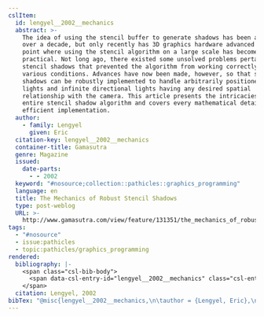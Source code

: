 ```yaml
---
cslItem:
  id: lengyel__2002__mechanics
  abstract: >-
    The idea of using the stencil buffer to generate shadows has been around for
    over a decade, but only recently has 3D graphics hardware advanced to the
    point where using the stencil algorithm on a large scale has become
    practical. Not long ago, there existed some unsolved problems pertaining to
    stencil shadows that prevented the algorithm from working correctly under
    various conditions. Advances have now been made, however, so that stencil
    shadows can be robustly implemented to handle arbitrarily positioned point
    lights and infinite directional lights having any desired spatial
    relationship with the camera. This article presents the intricacies of the
    entire stencil shadow algorithm and covers every mathematical detail of its
    efficient implementation.
  author:
    - family: Lengyel
      given: Eric
  citation-key: lengyel__2002__mechanics
  container-title: Gamasutra
  genre: Magazine
  issued:
    date-parts:
      - - 2002
  keyword: "#nosource;collection::pathicles::graphics_programming"
  language: en
  title: The Mechanics of Robust Stencil Shadows
  type: post-weblog
  URL: >-
    http://www.gamasutra.com/view/feature/131351/the_mechanics_of_robust_stencil_.php?print=1
tags:
  - "#nosource"
  - issue:pathicles
  - topic:pathicles/graphics_programming
rendered:
  bibliography: |-
    <span class="csl-bib-body">
      <span data-csl-entry-id="lengyel__2002__mechanics" class="csl-entry">Lengyel, E. 2002. The Mechanics of Robust Stencil Shadows [Magazine]. <i>Gamasutra</i>. <a href='http://www.gamasutra.com/view/feature/131351/the_mechanics_of_robust_stencil_.php?print=1'>http://www.gamasutra.com/view/feature/131351/the_mechanics_of_robust_stencil_.php?print=1</a></span>
    </span>
  citation: Lengyel, 2002
bibTex: "@misc{lengyel__2002__mechanics,\n\tauthor = {Lengyel, Eric},\n\tyear = {2002},\n\ttitle = {The {Mechanics} of {Robust} {Stencil} {Shadows}},\n\ttype = {Magazine},\n\thowpublished = {http://www.gamasutra.com/view/feature/131351/the\\textunderscore{}mechanics\\textunderscore{}of\\textunderscore{}robust\\textunderscore{}stencil\\textunderscore{}.php?print=1},\n}\n\n"
---
```


